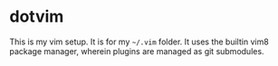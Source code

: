 # dotvim

This is my vim setup. It is for my `~/.vim` folder. It uses the builtin vim8 package manager, wherein plugins are managed as git submodules.

